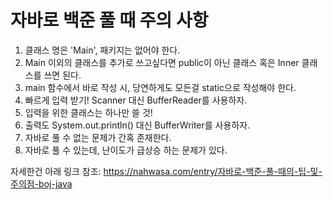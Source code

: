 # 자바로 백준 풀 때 주의 사항
1. 클래스 명은 'Main', 패키지는 없어야 한다.
2. Main 이외의 클래스를 추가로 쓰고싶다면 public이 아닌 클래스 혹은 Inner 클래스를 쓰면 된다.
3. main 함수에서 바로 작성 시, 당연하게도 모든걸 static으로 작성해야 한다.
4. 빠르게 입력 받기! Scanner 대신 BufferReader를 사용하자.
5. 입력을 위한 클래스는 하나만 쓸 것!
6. 출력도 System.out.println() 대신 BufferWriter를 사용하자.
7. 자바로 풀 수 없는 문제가 간혹 존재한다.
8. 자바로 풀 수 있는데, 난이도가 급상승 하는 문제가 있다.

자세한건 아래 링크 참조:
https://nahwasa.com/entry/자바로-백준-풀-때의-팁-및-주의점-boj-java
